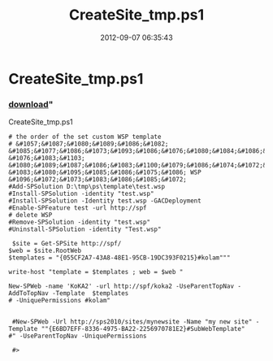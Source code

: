 ﻿---
pid:            3628
parent:         0
children:       
poster:         brodobrey
title:          CreateSite_tmp.ps1
date:           2012-09-07 06:35:43
format:         posh
---

# CreateSite_tmp.ps1

### [download](3628.ps1)"

CreateSite_tmp.ps1

```posh
# the order of the set custom WSP template
# &#1057;&#1087;&#1080;&#1089;&#1086;&#1082; &#1085;&#1077;&#1086;&#1073;&#1093;&#1086;&#1076;&#1080;&#1084;&#1086;&#1075;&#1086; &#1076;&#1083;&#1103; &#1080;&#1089;&#1087;&#1086;&#1083;&#1100;&#1079;&#1086;&#1074;&#1072;&#1085;&#1080;&#1103; &#1083;&#1080;&#1095;&#1085;&#1086;&#1075;&#1086; WSP &#1096;&#1072;&#1073;&#1083;&#1086;&#1085;&#1072;
#Add-SPSolution D:\tmp\ps\template\test.wsp
#Install-SPSolution -identity "test.wsp"
#Install-SPSolution -Identity test.wsp -GACDeployment
#Enable-SPFeature test -url http://spf 
# delete WSP
#Remove-SPSolution -identity "test.wsp"
#Uninstall-SPSolution -identity "Test.wsp"

 $site = Get-SPSite http://spf/
$web = $site.RootWeb
$templates = "{055CF2A7-43A8-48E1-95CB-19DC393F0215}#kolam"""

write-host "template = $templates ; web = $web "

New-SPWeb -name 'KoKA2' -url http://spf/koka2 -UseParentTopNav -AddToTopNav -Template  $templates 
# -UniquePermissions #kolam"

 
 #New-SPWeb -Url http://sps2010/sites/mynewsite -Name "my new site" -Template ""{E6BD7EFF-8336-4975-BA22-2256970781E2}#SubWebTemplate"
#" -UseParentTopNav -UniquePermissions
 
 #> 
```
